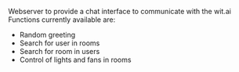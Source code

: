 Webserver to provide a chat interface to communicate with the wit.ai 
Functions currently available are:
- Random greeting
- Search for user in rooms
- Search for room in users
- Control of lights and fans in rooms
